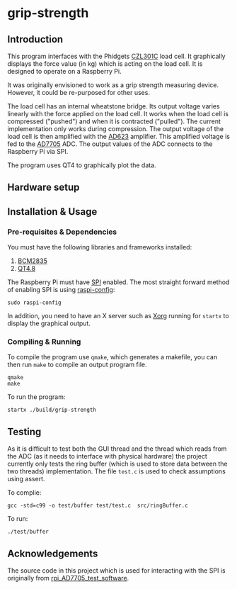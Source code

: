 # grip-strength

## Introduction

This program interfaces with the Phidgets [CZL301C](http://www.phidgets.com/products.php?product_id=3138) load cell. It graphically displays the force value (in kg) which is acting on the load cell. It is designed to operate on a Raspberry Pi.

It was originally envisioned to work as a grip strength measuring device. However, it could be re-purposed for other uses.

The load cell has an internal wheatstone bridge. Its output voltage varies linearly with the force applied on the load cell. It works when the load cell is compressed ("pushed") and when it is contracted ("pulled"). The current implementation only works during compression. The output voltage of the load cell is then amplified with the [AD623](http://docs-europe.electrocomponents.com/webdocs/10d9/0900766b810d9003.pdf) amplifier. This amplified voltage is fed to the [AD7705](http://docs-europe.electrocomponents.com/webdocs/077f/0900766b8077ff32.pdf) ADC. The output values of the ADC connects to the Raspberry Pi via SPI.

The program uses QT4 to graphically plot the data.

## Hardware setup

## Installation & Usage

### Pre-requisites & Dependencies

You must have the following libraries and frameworks installed:

1. [BCM2835](http://www.airspayce.com/mikem/bcm2835/)
2. [QT4.8](http://doc.qt.io/qt-4.8/installation.html)

The Raspberry Pi must have [SPI](https://www.raspberrypi.org/documentation/hardware/raspberrypi/spi/README.md) enabled. The most straight forward method of enabling SPI is using [raspi-config](https://www.raspberrypi.org/documentation/configuration/raspi-config.md):

```
sudo raspi-config
```

In addition, you need to have an X server such as [Xorg](https://www.x.org/wiki/) running for `startx` to display the graphical output.

### Compiling & Running

To compile the program use `qmake`, which generates a makefile, you can then run `make` to compile an output program file.

```
qmake
make
```

To run the program:

```
startx ./build/grip-strength
```

## Testing

As it is difficult to test both the GUI thread and the thread which reads from the ADC (as it needs to interface with physical hardware) the project currently only tests the ring buffer (which is used to store data between the two threads) implementation. The file `test.c` is used to check assumptions using assert.

To complie:

```
gcc -std=c99 -o test/buffer test/test.c  src/ringBuffer.c
```

To run:

```
./test/buffer
```


## Acknowledgements

The source code in this project which is used for interacting with the SPI is originally from [rpi_AD7705_test_software](https://github.com/berndporr/rpi_AD7705_test_software).
